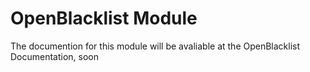 # OpenBlacklist Module

The documention for this module will be avaliable at the OpenBlacklist Documentation, soon